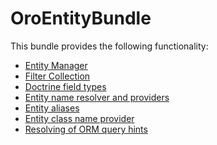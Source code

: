 OroEntityBundle
===============

This bundle provides the following functionality:

- [Entity Manager](./Resources/doc/entity_manager.md)
- [Filter Collection](./Resources/doc/filter_collection.md)
- [Doctrine field types](./Resources/doc/doctrine_field_types.md)
- [Entity name resolver and providers](./Resources/doc/entity_names.md)
- [Entity aliases](./Resources/doc/entity_aliases.md)
- [Entity class name provider](./Resources/doc/entity_class_names.md)
- [Resolving of ORM query hints](./Resources/doc/query_hint_resolver.md)
